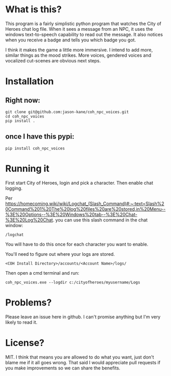 # What is this?

This program is a fairly simplistic python program that watches the City of Heroes chat log file.  When it sees a message from an NPC, it uses the windows text-to-speech capability to read out the message.  It also notices when you receive a badge and tells you which badge you got.

I think it makes the game a little more immersive.  I intend to add more, similar things as the mood strikes.  More voices,  gendered voices and vocalized cut-scenes are obvious next steps.

# Installation

## Right now:

    git clone git@github.com:jason-kane/coh_npc_voices.git
    cd coh_npc_voices
    pip install .

## once I have this pypi:

    pip install coh_npc_voices

# Running it

First start City of Heroes, login and pick a character.  Then enable chat logging.

Per https://homecoming.wiki/wiki/Logchat_(Slash_Command)#:~:text=Slash%20Command%201%20The%20log%20files%20are%20stored,in%20Menu--%3E%20Options--%3E%20Windows%20tab--%3E%20Chat-%3E%20Log%20Chat. you can use this slash command in the chat window:

    /logchat

You will have to do this once for each character you want to enable.

You'll need to figure out where your logs are stored.

    <COH Install Directory>/accounts/<Account Name>/logs/

Then open a cmd terminal and run:

    coh_npc_voices.exe --logdir c:/cityofheroes/myusername/Logs

# Problems?

Please leave an issue here in github.  I can't promise anything but I'm very likely to read it.

# License?

MIT.  I think that means you are allowed to do what you want, just don't blame me if it all goes wrong.  That said I would appreciate pull requests if you make improvements so we can share the benefits.
